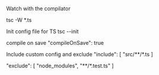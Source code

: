 Watch with the compilator

tsc -W \*.ts

Init config file for TS
tsc --init

compile on save
"compileOnSave": true

Include custom config and exclude
"include": [
"src/**/*.ts
]

"exclude": [
"node_modules",
"**/*.test.ts"
]
